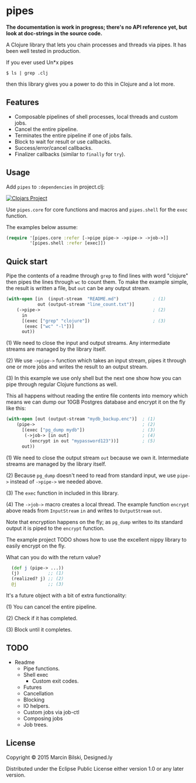 # pipes

**The documentation is work in progress; there's no API reference yet, but look at doc-strings in the source code.**

A Clojure library that lets you chain processes and threads via pipes. It has been well tested in production.

If you ever used Un*x pipes

```
$ ls | grep .clj
```

then this library gives you a power to do this in Clojure and a lot more.

## Features

- Composable pipelines of shell processes, local threads and custom jobs.
- Cancel the entire pipeline.
- Terminates the entire pipeline if one of jobs fails.
- Block to wait for result or use callbacks.
- Success/error/cancel callbacks.
- Finalizer callbacks (similar to `finally` for `try`).

## Usage

Add `pipes` to `:dependencies` in project.clj:

[![Clojars Project](http://clojars.org/bilus/pipes/latest-version.svg?2394892384)](http://clojars.org/bilus/pipes)

Use `pipes.core` for core functions and macros and `pipes.shell` for the `exec` function.

The examples below assume:

```clojure
(require '[pipes.core :refer [->pipe pipe-> ->pipe-> ->job->]]
         '[pipes.shell :refer [exec]])
```

## Quick start

Pipe the contents of a readme through `grep` to find lines with word "clojure" then pipes
the lines through `wc` to count them. To make the example simple, the result is written
a file, but `out` can be any output stream.

```clojure
(with-open [in  (input-stream  "README.md")             ; (1)
            out (output-stream "line_count.txt")]        
    (->pipe->                                           ; (2)
      in
      [(exec ["grep" "clojure"])                        ; (3)
       (exec ["wc" "-l"])]                              
      out))                                               
```        

(1) We need to close the input and output streams. Any intermediate streams are managed by the library itself.

(2) We use `->pipe->` function which takes an input stream, pipes it through one or more jobs and writes the result to an output stream.

(3) In this example we use only shell but the next one show how you can pipe through regular Clojure functions as well.

This all happens without reading the entire file contents into memory which means
we can dump our 10GB Postgres database and encrypt it on the fly like this:


```clojure
(with-open [out (output-stream "mydb_backup.enc")]  ; (1)
    (pipe->                                         ; (2)
      [(exec ["pg_dump mydb"])                      ; (3)
       (->job-> [in out]                            ; (4)
         (encrypt in out "mypassword123"))]         ; (5)
      out))
```

(1) We need to close the output stream `out` because we own it. Intermediate streams are managed by the library itself.

(2) Because `pg_dump` doesn't need to read from standard input, we use `pipe->` instead of `->pipe->` we needed above. 

(3) The `exec` function in included in this library.

(4) The `->job->` macro creates a local thread. The example function `encrypt` above
reads from `InputStream` `in` and writes to `OutputStream` `out`.

Note that encryption happens on the fly; as `pg_dump` writes to its standard output it is piped to the `encrypt` function.

The example project TODO shows how to use the excellent nippy library to easily encrypt on the fly.

What can you do with the return value? 

```clojure
  (def j (pipe-> ...))
  (j)           ;; (1)
  (realized? j) ;; (2)
  @j            ;; (3)
```

It's a future object with a bit of extra functionality:

(1) You can cancel the entire pipeline.

(2) Check if it has completed.

(3) Block until it completes.

## TODO

- Readme
  - Pipe functions.
  - Shell exec
    - Custom exit codes.
  - Futures
  - Cancellation
  - Blocking
  - IO helpers.
  - Custom jobs via job-ctl
  - Composing jobs
  - Job trees.



## License

Copyright © 2015 Marcin Bilski, Designed.ly

Distributed under the Eclipse Public License either version 1.0 or any later version.
